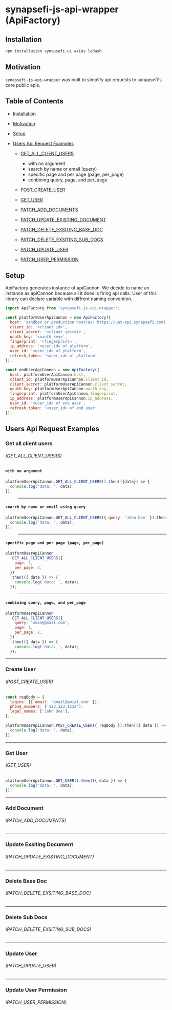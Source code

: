 # synapsefi-js-api-wrapper (ApiFactory)

## Installation
```sh
npm installation synapsefi-ui axios lodash
```

## Motivation
`synapsefi-js-api-wrapper` was built to simplify api requests to synapsefi's core public apis.


## Table of Contents
- [Installation](#installation)
- [Motivation](#motivation)
- [Setup](#setup)

- [Users Api Request Examples](#users-api-request-examples)
  - [GET_ALL_CLIENT_USERS](#get-all-client-users)
    - with no argument
    - search by name or email (query)
    - specific page and per page (page, per_page)
    - conbining query, page, and per_page

  - [POST_CREATE_USER](#create-user)
  - [GET_USER](#get-user)
  - [PATCH_ADD_DOCUMENTS](#add-document)
  - [PATCH_UPDATE_EXISTING_DOCUMENT](#update-exsiting-document)
  - [PATCH_DELETE_EXSITING_BASE_DOC](#delete-base-doc)
  - [PATCH_DELETE_EXSITING_SUB_DOCS](#delete-sub-docs)
  - [PATCH_UPDATE_USER](#update-user)
  - [PATCH_USER_PERMISSION](#update-user-permission)


## Setup
ApiFactory generates instance of apiCannon.
We decide to name an instance as apiCannon because all it does is firing api calls.
User of this library can declare variable with diffrent naming convention.

```js
import ApiFactory from 'synapsefi-js-api-wrapper';

const platformUserApiCannon = new ApiFactory({
  host: 'sandbox or production host(ex: https://uat-api.synapsefi.com)',
  client_id: '<clinet id>',
  client_secret: '<clinet secret>',
  oauth_key: '<oauth_key>',
  fingerprint: '<fingerprint>',
  ip_address: '<user_id> of platform',
  user_id: '<user_id> of platform',
  refresh_token: '<user_id> of platform',
});

const endUserApiCannon = new ApiFactory({
  host: platformUserApiCannon.host,
  client_id: platformUserApiCannon.client_id,
  client_secret: platformUserApiCannon.client_secret,
  oauth_key: platformUserApiCannon.oauth_key,
  fingerprint: platformUserApiCannon.fingerprint,
  ip_address: platformUserApiCannon.ip_address,
  user_id: '<user_id> of end user',
  refresh_token: '<user_id> of end user',
});
```

## Users Api Request Examples

### Get all client users
###### (GET_ALL_CLIENT_USERS)

#### `with no argument`
```js
platformUserApiCannon.GET_ALL_CLIENT_USERS().then(({data}) => {
  console.log('data: ', data);
});
```
> ---
#### `search by name or email using query`
```js
platformUserApiCannon.GET_ALL_CLIENT_USERS({ query: 'John Doe' }).then(({data}) => {
  console.log('data: ', data);
});
```
> ---

#### `specific page and per page (page, per_page)`
```js
platformUserApiCannon
  .GET_ALL_CLIENT_USERS({
    page: 2,
    per_page: 3,
  })
  .then(({ data }) => {
    console.log('data: ', data);
  });
```

> ---

#### `conbining query, page, and per_page`
```js
platformUserApiCannon
  .GET_ALL_CLIENT_USERS({
    query: 'sean@gmail.com',
    page: 1,
    per_page: 2,
  })
  .then(({ data }) => {
    console.log('data: ', data);
  });
```

---

### Create User
###### (POST_CREATE_USER)
```js
const reqBody = {
  logins: [{ email: 'email@gmial.com' }],
  phone_numbers: ['123.123.1233'],
  legal_names: ['John Doe'],
};

platformUserApiCannon.POST_CREATE_USER({ reqBody }).then(({ data }) => {
  console.log('data: ', data);
});
```

---
### Get User
###### (GET_USER)
```js
platformUserApiCannon.GET_USER().then(({ data }) => {
  console.log('data: ', data);
});
```

---
### Add Document
###### (PATCH_ADD_DOCUMENTS)
---
### Update Exsiting Document
###### (PATCH_UPDATE_EXISTING_DOCUMENT)
---
### Delete Base Doc
###### (PATCH_DELETE_EXSITING_BASE_DOC)
---
### Delete Sub Docs
###### (PATCH_DELETE_EXSITING_SUB_DOCS)
---
### Update User
###### (PATCH_UPDATE_USER)
---
### Update User Permission
###### (PATCH_USER_PERMISSION)
